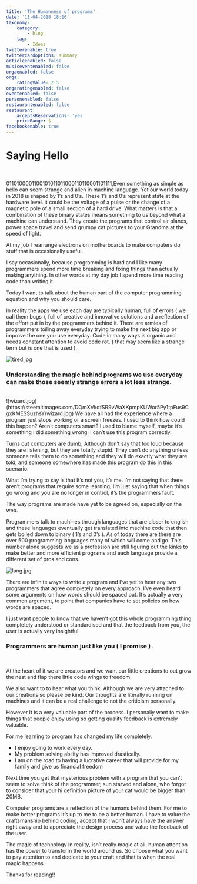 ```yaml
---
title: 'The Humanness of programs'
date: '11-04-2018 18:16'
taxonomy:
    category:
        - blog
    tag:
        - Ideas
twitterenable: true
twittercardoptions: summary
articleenabled: false
musiceventenabled: false
orgaenabled: false
orga:
    ratingValue: 2.5
orgaratingenabled: false
eventenabled: false
personenabled: false
restaurantenabled: false
restaurant:
    acceptsReservations: 'yes'
    priceRange: $
facebookenable: true
---
```


# Saying Hello
</br>

0110100001100101011011000110110001101111,Even something as simple as hello can seem strange and alien in machine language. Yet our world today in 2018 is shaped by 1’s and 0’s. These 1’s and 0’s represent state at the hardware level. it could be the voltage of a pulse or the change of a magnetic pole of a small section of a hard drive. What matters is that a combination of these binary states means something to us beyond what a machine can understand. They create the programs that control air planes, power space travel and send grumpy cat pictures to your Grandma at the speed of light.

At my job I rearrange electrons on motherboards to make computers do stuff that is occasionally useful.

I say occasionally, because programming is hard and I like many programmers spend more time breaking and fixing things than actually making anything. In other words at my day job I spend more time reading code than writing it.

Today I want to talk about the human part of the computer programming equation and why you should care.

In reality the apps we use each day are typically human, full of errors ( we call them bugs ), full of creative and innovative solutions and a reflection of the effort put in by the programmers behind it. There are armies of programmers toiling away everyday trying to make the next big app or improve the one you use everyday. Code in many ways is organic and needs constant attention to avoid code rot. ( that may seem like a strange term but is one that is used ).

![tired.jpg](https://steemitimages.com/DQmbj4mK4sJahSxFFCthJL63qNoXssyake1GZ3nQrByr6sm/tired.jpg)

### Understanding the magic behind programs we use everyday can make those seemly strange errors a lot less strange.
</br>
![wizard.jpg](https://steemitimages.com/DQmXVkdfSR9vWaXKpmpKUWor5Py1tpFus9CgxKMESSuzhsY/wizard.jpg)
We have all had the experience where a program just stops working or a screen freezes. I used to think how could this happen? Aren’t computers smart? I used to blame myself, maybe it’s something I did something wrong. I can’t use this program correctly.  

Turns out computers are dumb, Although don’t say that too loud because they are listening, but they are totally stupid. They can’t do anything unless someone tells them to do something and they will do exactly what they are told, and someone somewhere has made this program do this in this scenario.
  
What I’m trying to say is that It’s not you, it’s me. I’m not saying that there aren’t programs that require some learning, I’m just saying that when things go wrong and you are no longer in control, it’s the programmers fault. 

The way programs are made have yet to be agreed on, especially on the web.
   
Programmers talk to machines through languages that are closer to english and these languages eventually get translated into machine code that then gets boiled down to binary ( 1’s and 0’s ). As of today there are there are over 500 programming languages many of which will come and go. This number alone suggests we as a profession are still figuring out the kinks to make better and more efficient programs and each language provide a different set of pros and cons.


![lang.jpg](https://steemitimages.com/DQmfARhj8pz9fq9WWewVLU6AVrZdaWcmtwV9eFzMUheX1F2/lang.jpg)

There are infinite ways to write a program and I’ve yet to hear any two programmers that agree completely on every approach. I’ve even heard some arguments on how words should be spaced out. It’s actually a very common argument, to point that companies have to set policies on how words are spaced.

I just want people to know that we haven’t got this whole programming thing completely understood or standardised and that the feedback from you, the user is actually very insightful.

### Programmers are human just like you ( I promise ) .
</br>

 At the heart of it we are creators and we want our little creations to out grow the nest and flap there little code wings to freedom. 

We also want to to hear what you think. Although we are very attached to our creations so please be kind. Our thoughts are literally running on machines and it can be a real challenge to not the criticism personally. 

However It is a very valuable part of the process. I personally want to make things that people enjoy using so getting quality feedback is extremely valuable.

For me learning to program has changed my life completely.

 * I enjoy going to work every day.
 * My problem solving ability has improved drastically.
 * I am on the road to having a lucrative career that will provide for my family and give us financial freedom

Next time you get that mysterious problem with a program that you can’t seem to solve think of the programmer, sun starved and alone, who forgot to consider that your hi definition picture of your cat would be bigger than 20MB.

Computer programs are a reflection of the humans behind them. For me to make better programs It’s up to me to be a better human. I have to value the craftsmanship behind coding, accept that I won’t always have the answer right away and to appreciate the design process and value the feedback of the user. 

The magic of technology In reality, isn’t really magic at all, human attention has the power to transform the world around us. So choose what you want to pay attention to and dedicate to your craft and that is when the real magic happens.

Thanks for reading!!